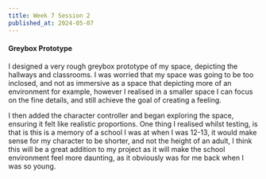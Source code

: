 ```yaml
---
title: Week 7 Session 2
published_at: 2024-05-07
---
```


#### Greybox Prototype
I designed a very rough greybox prototype of my space, depicting the hallways and classrooms. I was worried that my space was going to be too inclosed, and not as immersive as a space that depicting more of an environment for example, however I realised in a smaller space I can focus on the fine details, and still achieve the goal of creating a feeling. 

I then added the character controller and began exploring the space, ensuring it felt like realistic proportions. One thing I realised whilst testing, is that is this is a memory of a school I was at when I was 12-13, it would make sense for my character to be shorter, and not the height of an adult, I think this will be a great addition to my project as it will make the school environment feel more daunting, as it obviously was for me back when I was so young.